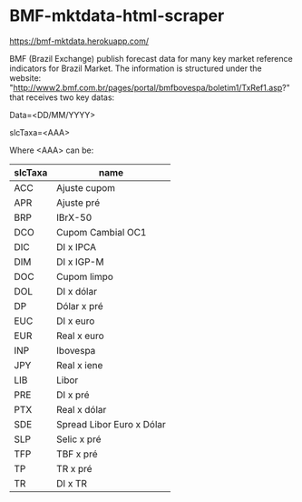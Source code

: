 # BMF-mktdata-html-scraper

https://bmf-mktdata.herokuapp.com/

BMF (Brazil Exchange) publish forecast data for many key market reference indicators for Brazil Market. The information is structured under the website: "http://www2.bmf.com.br/pages/portal/bmfbovespa/boletim1/TxRef1.asp?" that receives two key datas:



Data=<DD/MM/YYYY>

slcTaxa=\<AAA>

Where \<AAA> can be:

| slcTaxa  | name |
| ------------- | ------------- |
| ACC  | Ajuste cupom  |
| APR  | Ajuste pré  |
| BRP| IBrX-50 |
| DCO| Cupom Cambial OC1 |
| DIC| DI x IPCA |
| DIM| DI x IGP-M |
| DOC| Cupom limpo |
| DOL| DI x dólar |
| DP| Dólar x pré |
| EUC| DI x euro |
| EUR| Real x euro |
| INP| Ibovespa |
| JPY| Real x iene |
| LIB| Libor |
| PRE| DI x pré |
| PTX| Real x dólar |
| SDE| Spread Libor Euro x Dólar |
| SLP| Selic x pré |
| TFP| TBF x pré |
| TP| TR x pré |
| TR| DI x TR |